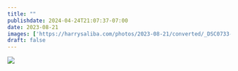 ```yaml
---
title: ""
publishdate: 2024-04-24T21:07:37-07:00
date: 2023-08-21
images: ['https://harrysaliba.com/photos/2023-08-21/converted/_DSC0733-Enhanced-NR-2.jpg']
draft: false
---
```


![](https://harrysaliba.com/photos/2023-08-21/converted/_DSC0733-Enhanced-NR-2.jpg)